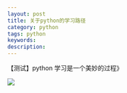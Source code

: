 ```yaml
---
layout: post
title: 关于python的学习路径
category: python
tags: python
keywords: 
description: 
---
```


【测试】python 学习是一个美妙的过程》

![](http://oulmva2ba.bkt.clouddn.com/17-8-13/99210292.jpg)
